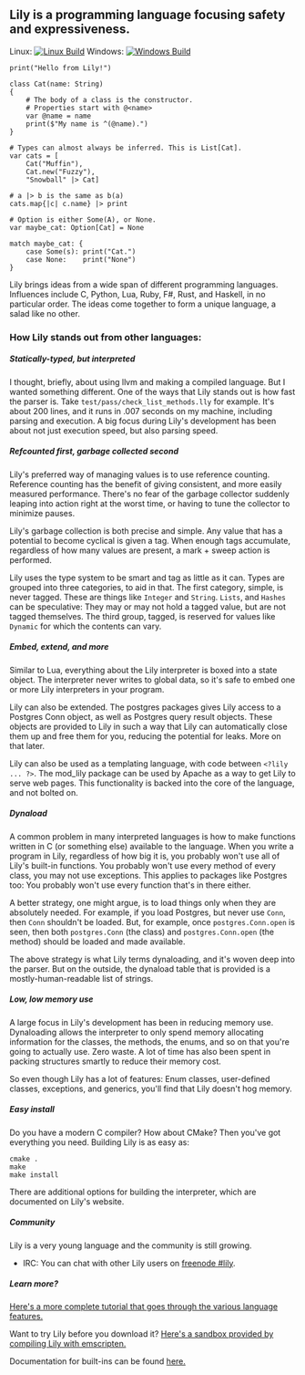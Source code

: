 ## Lily is a programming language focusing safety and expressiveness.

Linux: [![Linux Build](https://travis-ci.org/jesserayadkins/lily.svg?branch=master)](https://travis-ci.org/jesserayadkins/lily)
Windows: [![Windows Build](https://ci.appveyor.com/api/projects/status/github/jesserayadkins/lily?svg=true)](https://ci.appveyor.com/project/JesseRayAdkins/lily)

```
print("Hello from Lily!")

class Cat(name: String)
{
    # The body of a class is the constructor.
    # Properties start with @<name>
    var @name = name
    print($"My name is ^(@name).")
}

# Types can almost always be inferred. This is List[Cat].
var cats = [
    Cat("Muffin"),
    Cat.new("Fuzzy"),
    "Snowball" |> Cat]

# a |> b is the same as b(a)
cats.map{|c| c.name} |> print

# Option is either Some(A), or None.
var maybe_cat: Option[Cat] = None

match maybe_cat: {
    case Some(s): print("Cat.")
    case None:    print("None")
}
```

Lily brings ideas from a wide span of different programming languages. Influences include C, Python, Lua, Ruby, F#, Rust, and Haskell, in no particular order. The ideas come together to form a unique language, a salad like no other.

### How Lily stands out from other languages:

##### Statically-typed, but interpreted

I thought, briefly, about using llvm and making a compiled language. But I wanted something different. One of the ways that Lily stands out is how fast the parser is. Take `test/pass/check_list_methods.lly` for example. It's about 200 lines, and it runs in .007 seconds on my machine, including parsing and execution. A big focus during Lily's development has been about not just execution speed, but also parsing speed.

##### Refcounted first, garbage collected second

Lily's preferred way of managing values is to use reference counting. Reference counting has the benefit of giving consistent, and more easily measured performance. There's no fear of the garbage collector suddenly leaping into action right at the worst time, or having to tune the collector to minimize pauses.

Lily's garbage collection is both precise and simple. Any value that has a potential to become cyclical is given a tag. When enough tags accumulate, regardless of how many values are present, a mark + sweep action is performed.

Lily uses the type system to be smart and tag as little as it can. Types are grouped into three categories, to aid in that. The first category, simple, is never tagged. These are things like `Integer` and `String`. `Lists`, and `Hashes` can be speculative: They may or may not hold a tagged value, but are not tagged themselves. The third group, tagged, is reserved for values like `Dynamic` for which the contents can vary.

##### Embed, extend, and more

Similar to Lua, everything about the Lily interpreter is boxed into a state object. The interpreter never writes to global data, so it's safe to embed one or more Lily interpreters in your program.

Lily can also be extended. The postgres packages gives Lily access to a Postgres Conn object, as well as Postgres query result objects. These objects are provided to Lily in such a way that Lily can automatically close them up and free them for you, reducing the potential for leaks. More on that later.

Lily can also be used as a templating language, with code between `<?lily ... ?>`. The mod_lily package can be used by Apache as a way to get Lily to serve web pages. This functionality is backed into the core of the language, and not bolted on.

##### Dynaload

A common problem in many interpreted languages is how to make functions written in C (or something else) available to the language. When you write a program in Lily, regardless of how big it is, you probably won't use all of Lily's built-in functions. You probably won't use every method of every class, you may not use exceptions. This applies to packages like Postgres too: You probably won't use every function that's in there either.

A better strategy, one might argue, is to load things only when they are absolutely needed. For example, if you load Postgres, but never use `Conn`, then `Conn` shouldn't be loaded. But, for example, once `postgres.Conn.open` is seen, then both `postgres.Conn` (the class) and `postgres.Conn.open` (the method) should be loaded and made available.

The above strategy is what Lily terms dynaloading, and it's woven deep into the parser. But on the outside, the dynaload table that is provided is a mostly-human-readable list of strings. 

##### Low, low memory use

A large focus in Lily's development has been in reducing memory use. Dynaloading allows the interpreter to only spend memory allocating information for the classes, the methods, the enums, and so on that you're going to actually use. Zero waste. A lot of time has also been spent in packing structures smartly to reduce their memory cost.

So even though Lily has a lot of features: Enum classes, user-defined classes, exceptions, and generics, you'll find that Lily doesn't hog memory.

##### Easy install

Do you have a modern C compiler? How about CMake? Then you've got everything you need. Building Lily is as easy as:

```
cmake .
make
make install
```

There are additional options for building the interpreter, which are documented on Lily's website.

##### Community

Lily is a very young language and the community is still growing.

- IRC: You can chat with other Lily users on [freenode #lily](https://webchat.freenode.net/?channels=%23lily).

##### Learn more?

[Here's a more complete tutorial that goes through the various language features.](https://jesserayadkins.github.io/lily/tutorial.html)

Want to try Lily before you download it? [Here's a sandbox provided by compiling Lily with emscripten.](https://jesserayadkins.github.io/lily/sandbox.html)

Documentation for built-ins can be found [here.](https://jesserayadkins.github.io/lily/reference.html)
